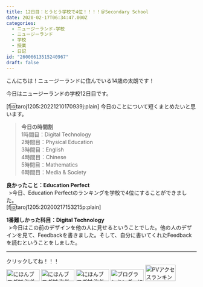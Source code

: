```yaml
---
title: 12日目：とうとう学校で4位！！！！＠Secondary School
date: 2020-02-17T06:34:47.000Z
categories:
  - ニュージーランド-学校
  - ニュージーランド
  - 学校
  - 授業
  - 日記
id: "26006613515240967"
draft: false
---
```

こんにちは！ニュージーランドに住んでいる14歳の太朗です！

今日はニュージーランドの学校12日目です。

[f:id:taroj1205:20221210170939j:plain]
今日のことについて短くまとめたいと思います。<br />

> <b>今日の時間割</b><br />
> 1時間目：Digital Technology<br />
> 2時間目：Physical Education<br />
> 3時間目：English<br />
> 4時間目：Chinese<br />
> 5時間目：Mathematics<br />
> 6時間目：Media & Society<br />


<!-- more -->


<b>良かったこと：Education Perfect</b><br />
&thinsp; >今日、Education Perfectのランキングを学校で4位にすることができました。<br />
[f:id:taroj1205:20200217153215p:plain]

<b>1番難しかった科目：Digital Technology</b><br />
&thinsp;  >今日はこの前のデザインを他の人に見せるということでした。他の人のデザインを見て、Feedbackを書きました。そして、自分に書いてくれたFeedbackを読むということをしました。<br />
<hr />
クリックしてね！！！<br />
<a href="https://overseas.blogmura.com/ranking/in?p_cid=10927073" target="_blank" ><img src="https://b.blogmura.com/overseas/88_31.gif" width="88" height="31" border="0" alt="にほんブログ村 海外生活ブログへ" /></a>
<a href="https://overseas.blogmura.com/cebu/ranking/in?p_cid=10927073" target="_blank" ><img src="https://b.blogmura.com/overseas/cebu/88_31.gif" width="88" height="31" border="0" alt="にほんブログ村 海外生活ブログ セブ島情報へ" /></a>
<a href="https://overseas.blogmura.com/newzealand/ranking/in?p_cid=10927073" target="_blank" ><img src="https://b.blogmura.com/overseas/newzealand/88_31.gif" width="88" height="31" border="0" alt="にほんブログ村 海外生活ブログ ニュージーランド情報へ" /></a>
<a href="https://blogmura.com/ranking/in?p_cid=10927073" target="_blank"><img src="https://b.blogmura.com/88_31.gif" width="88" height="31" border="0" alt="ブログランキング・にほんブログ村へ" /></a>
<a href="https://blogmura.com/profiles/10927073?p_cid=10927073"><img src="https://blogparts.blogmura.com/parts_image/user/pv10927073.gif"  width="80" height="43.5" border="0" alt="PVアクセスランキング にほんブログ村" /></a>
